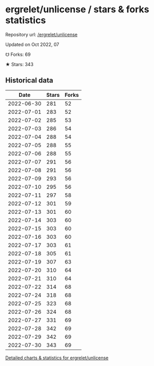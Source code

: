 # ergrelet/unlicense / stars & forks statistics

Repository url: [/ergrelet/unlicense](https://github.com/ergrelet/unlicense)

Updated on Oct 2022, 07

☋ Forks: 69

★ Stars: 343

## Historical data
| Date | Stars | Forks |
|------|-------|-------|
| 2022-06-30 | 281 | 52 | 
| 2022-07-01 | 283 | 52 | 
| 2022-07-02 | 285 | 53 | 
| 2022-07-03 | 286 | 54 | 
| 2022-07-04 | 288 | 54 | 
| 2022-07-05 | 288 | 55 | 
| 2022-07-06 | 288 | 55 | 
| 2022-07-07 | 291 | 56 | 
| 2022-07-08 | 291 | 56 | 
| 2022-07-09 | 293 | 56 | 
| 2022-07-10 | 295 | 56 | 
| 2022-07-11 | 297 | 58 | 
| 2022-07-12 | 301 | 59 | 
| 2022-07-13 | 301 | 60 | 
| 2022-07-14 | 303 | 60 | 
| 2022-07-15 | 303 | 60 | 
| 2022-07-16 | 303 | 60 | 
| 2022-07-17 | 303 | 61 | 
| 2022-07-18 | 305 | 61 | 
| 2022-07-19 | 307 | 63 | 
| 2022-07-20 | 310 | 64 | 
| 2022-07-21 | 310 | 64 | 
| 2022-07-22 | 314 | 68 | 
| 2022-07-24 | 318 | 68 | 
| 2022-07-25 | 323 | 68 | 
| 2022-07-26 | 324 | 68 | 
| 2022-07-27 | 331 | 69 | 
| 2022-07-28 | 342 | 69 | 
| 2022-07-29 | 342 | 69 | 
| 2022-07-30 | 343 | 69 | 


[Detailed charts & statistics for ergrelet/unlicense](https://reviewgithub.com/rep/ergrelet/unlicense)

